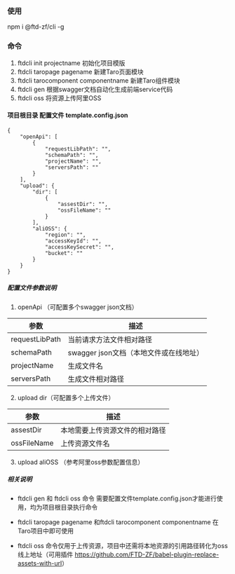 ### 使用
npm i @ftd-zf/cli -g

### 命令
1. ftdcli init projectname
初始化项目模版
2. ftdcli taropage pagename
新建Taro页面模块
3. ftdcli tarocomponent componentname
新建Taro组件模块
4. ftdcli gen
根据swagger文档自动化生成前端service代码
5. ftdcli oss
将资源上传阿里OSS

#### 项目根目录 配置文件 template.config.json
```
{
    "openApi": [
        {
            "requestLibPath": "",
            "schemaPath": "",
            "projectName": "",
            "serversPath": ""
        }
    ],
    "upload": {
        "dir": [
            {
                "assestDir": "",
                "ossFileName": ""
            }
        ],
        "aliOSS": {
            "region": "",
            "accessKeyId": "",
            "accessKeySecret": "",
            "bucket": ""
        }
    }
}
```

##### 配置文件参数说明
1. openApi （可配置多个swagger json文档）

| 参数           |  描述                |
| ----------------- | ----------------|
|   requestLibPath  |        当前请求方法文件相对路径     |
|   schemaPath      |         swagger json文档（本地文件或在线地址）     |
|   projectName      |         生成文件名     |
|   serversPath      |         生成文件相对路径     |



2. upload dir（可配置多个上传文件）

| 参数           |  描述                |
| ----------------- | ----------------|
|   assestDir  |       本地需要上传资源文件的相对路径    |
|   ossFileName      |    上传资源文件名   |


3. upload aliOSS （参考阿里oss参数配置信息）


##### 相关说明

* ftdcli gen 和 ftdcli oss 命令 需要配置文件template.config.json才能进行使用，均为项目根目录执行命令

* ftdcli taropage pagename 和ftdcli tarocomponent componentname 在Taro项目中即可使用

* ftdcli oss 命令仅用于上传资源，项目中还需将本地资源的引用路径转化为oss线上地址（可用插件 <https://github.com/FTD-ZF/babel-plugin-replace-assets-with-url>）
